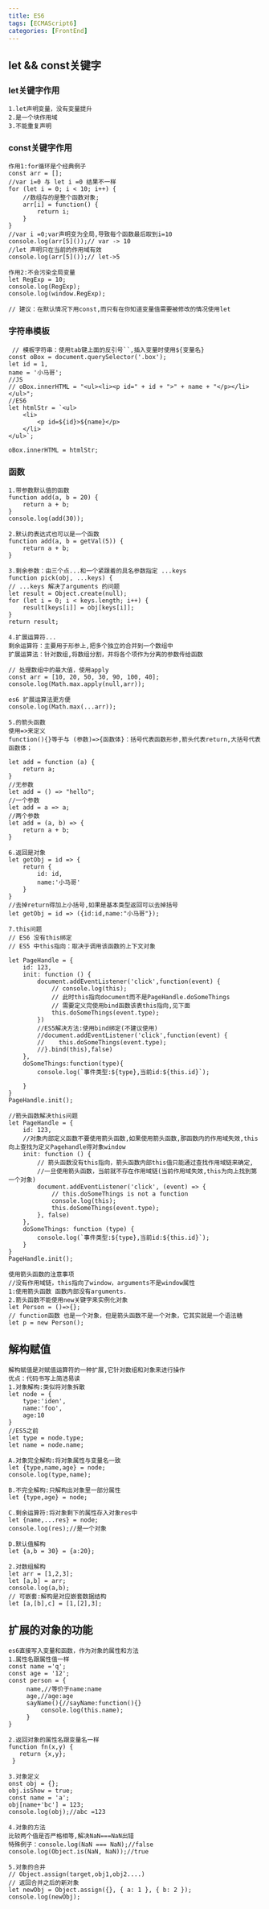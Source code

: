 ```yaml
---
title: ES6
tags: [ECMAScript6]
categories: [FrontEnd]
---
```


##  let && const关键字
### let关键字作用

    1.let声明变量，没有变量提升
    2.是一个块作用域
    3.不能重复声明

### const关键字作用

    作用1:for循环是个经典例子
    const arr = [];
    //var i=0 与 let i =0 结果不一样
    for (let i = 0; i < 10; i++) {
        //数组存的是整个函数对象;
        arr[i] = function() {
            return i;
        }
    }
    //var i =0;var声明变为全局,导致每个函数最后取到i=10
    console.log(arr[5]());// var -> 10
    //let 声明只在当前的作用域有效
    console.log(arr[5]());// let->5

    作用2:不会污染全局变量
    let RegExp = 10;
    console.log(RegExp);
    console.log(window.RegExp);

    // 建议：在默认情况下用const,而只有在你知道变量值需要被修改的情况使用let

### 字符串模板

     // 模板字符串：使用tab键上面的反引号``,插入变量时使用${变量名}
    const oBox = document.querySelector('.box');
    let id = 1,
    name = '小马哥';
    //JS
    // oBox.innerHTML = "<ul><li><p id=" + id + ">" + name + "</p></li></ul>";
    //ES6
    let htmlStr = `<ul>
        <li>
            <p id=${id}>${name}</p>
        </li>
    </ul>`;

    oBox.innerHTML = htmlStr;

### 函数
    
    1.带参数默认值的函数
    function add(a, b = 20) {
        return a + b;
    }
    console.log(add(30));

    2.默认的表达式也可以是一个函数
    function add(a, b = getVal(5)) {
        return a + b;
    }

    3.剩余参数：由三个点...和一个紧跟着的具名参数指定 ...keys
    function pick(obj, ...keys) {
    // ...keys 解决了arguments 的问题
    let result = Object.create(null);
    for (let i = 0; i < keys.length; i++) {
        result[keys[i]] = obj[keys[i]];
    }
    return result;

    4.扩展运算符...
    剩余运算符：主要用于形参上,把多个独立的合并到一个数组中
    扩展运算法：针对数组,将数组分割，并将各个项作为分离的参数传给函数

    // 处理数组中的最大值，使用apply
    const arr = [10, 20, 50, 30, 90, 100, 40];
    console.log(Math.max.apply(null,arr));

    es6 扩展运算法更方便
    console.log(Math.max(...arr));

    5.的箭头函数
    使用=>来定义  
    function(){}等于与 (参数)=>{函数体}：括号代表函数形参,箭头代表return,大括号代表函数体；

    let add = function (a) {
        return a;
    }
    //无参数
    let add = () => "hello";
    //一个参数
    let add = a => a;
    //两个参数
    let add = (a, b) => {
        return a + b;
    }
    
    6.返回是对象
    let getObj = id => {
        return {
            id: id,
            name:'小马哥'
        }
    }
    //去掉return得加上小括号,如果是基本类型返回可以去掉括号
    let getObj = id => ({id:id,name:"小马哥"});

    7.this问题
    // ES6 没有this绑定
    // ES5 中this指向：取决于调用该函数的上下文对象

    let PageHandle = {
        id: 123,
        init: function () {
            document.addEventListener('click',function(event) {
                // console.log(this);
                // 此时this指向document而不是PageHandle.doSomeThings
                // 需要定义完使用bind函数该表this指向,见下面
                this.doSomeThings(event.type);
            })
            //ES5解决方法:使用bind绑定(不建议使用)
            //document.addEventListener('click',function(event) {
            //    this.doSomeThings(event.type);
            //}.bind(this),false)
        },
        doSomeThings:function(type){
            console.log(`事件类型:${type},当前id:${this.id}`);
            
        }
    }
    PageHandle.init();

    //箭头函数解决this问题
    let PageHandle = {
        id: 123,
        //对象内部定义函数不要使用箭头函数,如果使用箭头函数,那函数内的作用域失效,this向上查找为定义Pagehandle得对象window
        init: function () {
            // 箭头函数没有this指向，箭头函数内部this值只能通过查找作用域链来确定,
            //一旦使用箭头函数，当前就不存在作用域链(当前作用域失效,this为向上找到第一个对象)
            document.addEventListener('click', (event) => {
                // this.doSomeThings is not a function
                console.log(this);
                this.doSomeThings(event.type);
            }, false)
        },
        doSomeThings: function (type) {
            console.log(`事件类型:${type},当前id:${this.id}`);
        }
    }
    PageHandle.init();

    使用箭头函数的注意事项
    //没有作用域链，this指向了window，arguments不是window属性
    1:使用箭头函数 函数内部没有arguments.
    2.箭头函数不能使用new关键字来实例化对象
    let Person = ()=>{};
    // function函数 也是一个对象，但是箭头函数不是一个对象，它其实就是一个语法糖
    let p = new Person();

## 解构赋值

    解构赋值是对赋值运算符的一种扩展,它针对数组和对象来进行操作
    优点：代码书写上简洁易读
    1.对象解构:类似将对象拆散
    let node = {
        type:'iden',
        name:'foo',
        age:10
    }
    //ES5之前
    let type = node.type;
    let name = node.name;

    A.对象完全解构:将对象属性与变量名一致
    let {type,name,age} = node;
    console.log(type,name);

    B.不完全解构:只解构出对象里一部分属性
    let {type,age} = node;
    
    C.剩余运算符:将对象剩下的属性存入对象res中
    let {name,...res} = node;
    console.log(res);//是一个对象

    D.默认值解构
    let {a,b = 30} = {a:20};

    2.对数组解构
    let arr = [1,2,3];
    let [a,b] = arr;
    console.log(a,b);
    // 可嵌套:解构是对应嵌套数据结构
    let [a,[b],c] = [1,[2],3];

## 扩展的对象的功能
    es6直接写入变量和函数，作为对象的属性和方法
    1.属性名跟属性值一样
    const name ='q';
    const age = '12';
    const person = {
         name,//等价于name:name
         age,//age:age
         sayName(){//sayName:function(){}
             console.log(this.name);
         }
    }

    2.返回对象的属性名跟变量名一样
    function fn(x,y) {
       return {x,y};
     }

    3.对象定义
    onst obj = {};
    obj.isShow = true;
    const name = 'a';
    obj[name+'bc'] = 123;
    console.log(obj);//abc =123

    4.对象的方法
    比较两个值是否严格相等,解决NaN===NaN出错
    特殊例子：console.log(NaN === NaN);//false
    console.log(Object.is(NaN, NaN));//true
    
    5.对象的合并
    // Object.assign(target,obj1,obj2....)
    // 返回合并之后的新对象
    let newObj = Object.assign({}, { a: 1 }, { b: 2 });
    console.log(newObj);